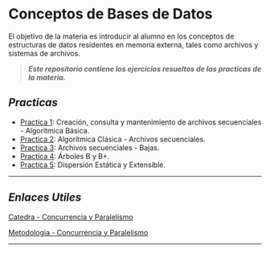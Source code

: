 # Conceptos de Bases de Datos

El objetivo de la materia es introducir al alumno en los conceptos de estructuras de datos residentes en memoria externa, tales como archivos y sistemas de archivos. 

> **_Este repositorio contiene los ejercicios resueltos de las practicas de la materia._**

## **_Practicas_**

- [Practica 1](Practicas/Practica1 'Practica 1'): Creación, consulta y mantenimiento de archivos secuenciales - Algorítmica Básica.
- [Practica 2](Practicas/Practica2 'Practica 2'): Algorítmica Clásica - Archivos secuenciales.
- [Practica 3](Practicas/Practica3 'Practica 3'): Archivos secuenciales - Bajas.
- [Practica 4](Practicas/Practica4 'Practica 4'): Árboles B y B+.
- [Practica 5](Practicas/Practica5 'Practica 5'): Dispersión Estática y Extensible.

---

## **_Enlaces Utiles_**

[Catedra - Concurrencia y Paralelismo](http://163.10.22.92//catedras/ing_cbd/index.html 'Pagina de la catedra')

[Metodologia - Concurrencia y Paralelismo](https://ic.info.unlp.edu.ar/wp-content/uploads/2023/05/Conceptos-de-Bases-de-Datos.pdf 'Metodologia de la materia')

---
